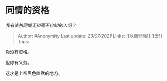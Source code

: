 # 同情的资格
*我有资格同情无知而不自知的人吗？*

> Author: #Anonymity
Last update: *23/07/2021* 
Links: [[以弱悯强]] [[爱]]
Tags:    



你没有资格。

但你有义务。

这才是上帝黑色幽默的地方。




